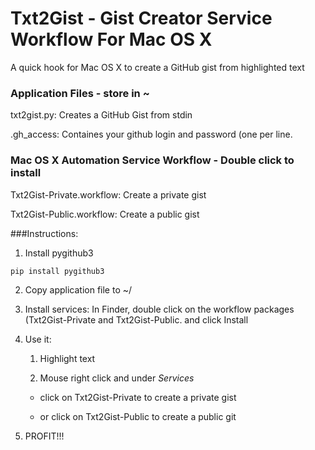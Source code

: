 Txt2Gist -  Gist Creator Service Workflow For Mac OS X
====================================================

A quick hook for Mac OS X to create a GitHub gist from highlighted text

### Application Files - store in ~
txt2gist.py: Creates a GitHub Gist from stdin

.gh\_access: Containes your github login and password (one per line.


### Mac OS X Automation Service Workflow - Double click to install
Txt2Gist-Private.workflow: Create a private gist

Txt2Gist-Public.workflow: Create a public gist

###Instructions:
1. Install pygithub3
```
pip install pygithub3
```

2. Copy application file to ~/

3. Install services: In Finder, double click on the workflow packages (Txt2Gist-Private and Txt2Gist-Public. and click Install

4. Use it: 

   1. Highlight text

   2. Mouse right click and under _Services_

   * click on Txt2Gist-Private to create a private gist

   * or click on Txt2Gist-Public to create a  public git

5. PROFIT!!!
